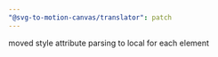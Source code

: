 ```yaml
---
"@svg-to-motion-canvas/translator": patch
---
```


moved style attribute parsing to local for each element
